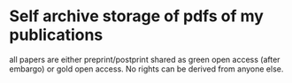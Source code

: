 # Self archive storage of pdfs of my publications

all papers are either preprint/postprint shared as green open access (after embargo) or gold open access. No rights can be derived from anyone else.